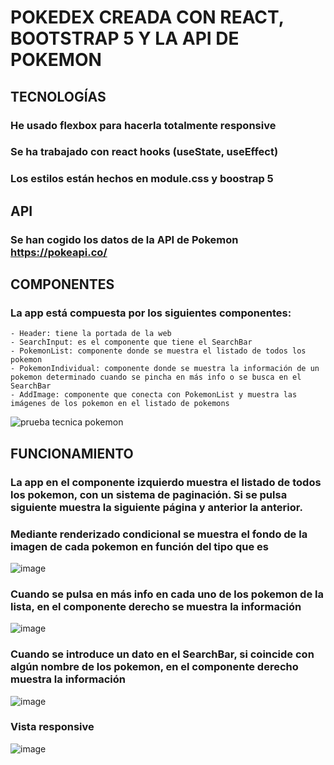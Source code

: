 # POKEDEX CREADA CON REACT, BOOTSTRAP 5 Y LA API DE POKEMON

## TECNOLOGÍAS
### He usado flexbox para hacerla totalmente responsive
### Se ha trabajado con react hooks (useState, useEffect)
### Los estilos están hechos en module.css y boostrap 5

## API

### Se han cogido los datos de la API de Pokemon https://pokeapi.co/

## COMPONENTES

### La app está compuesta por los siguientes componentes:
    - Header: tiene la portada de la web
    - SearchInput: es el componente que tiene el SearchBar
    - PokemonList: componente donde se muestra el listado de todos los pokemon
    - PokemonIndividual: componente donde se muestra la información de un pokemon determinado cuando se pincha en más info o se busca en el SearchBar
    - AddImage: componente que conecta con PokemonList y muestra las imágenes de los pokemon en el listado de pokemons

![prueba tecnica pokemon](https://user-images.githubusercontent.com/88061350/201542852-925ca7f8-9167-416f-b836-1755c9aa25c7.PNG)

## FUNCIONAMIENTO

### La app en el componente izquierdo muestra el listado de todos los pokemon, con un sistema de paginación. Si se pulsa siguiente muestra la siguiente página y anterior la anterior.
### Mediante renderizado condicional se muestra el fondo de la imagen de cada pokemon en función del tipo que es

![image](https://user-images.githubusercontent.com/88061350/201542532-29f7948e-c116-4c17-8069-79876d014b74.png)

### Cuando se pulsa en más info en cada uno de los pokemon de la lista, en el componente derecho se muestra la información

![image](https://user-images.githubusercontent.com/88061350/201542554-31749108-c3cd-478e-8b0a-dee485e8571f.png)

### Cuando se introduce un dato en el SearchBar, si coincide con algún nombre de los pokemon, en el componente derecho muestra la información

![image](https://user-images.githubusercontent.com/88061350/201542575-8caf483b-2abd-4527-a290-2784d2dbb62a.png)

### Vista responsive

![image](https://user-images.githubusercontent.com/88061350/201542646-bb43581d-a55c-46d8-818e-45b1180fbb3a.png)


